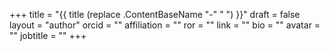+++ 
title = "{{ title (replace .ContentBaseName "-" " ") }}" 
draft = false
layout = "author"
orcid =  ""
affiliation = ""
ror = ""
link = ""
bio = ""
avatar = ""
jobtitle = ""
+++ 

